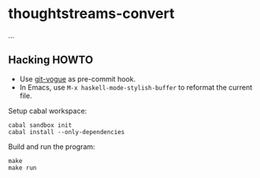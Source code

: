 # thoughtstreams-convert

...

## Hacking HOWTO

- Use [git-vogue](https://github.com/anchor/git-vogue/) as pre-commit
  hook.
- In Emacs, use `M-x haskell-mode-stylish-buffer` to reformat the
  current file.

Setup cabal workspace:

```
cabal sandbox init
cabal install --only-dependencies
```

Build and run the program:

```
make
make run
```

